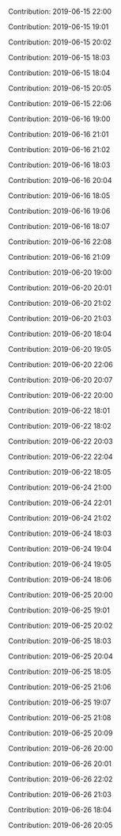 Contribution: 2019-06-15 22:00

Contribution: 2019-06-15 19:01

Contribution: 2019-06-15 20:02

Contribution: 2019-06-15 18:03

Contribution: 2019-06-15 18:04

Contribution: 2019-06-15 20:05

Contribution: 2019-06-15 22:06

Contribution: 2019-06-16 19:00

Contribution: 2019-06-16 21:01

Contribution: 2019-06-16 21:02

Contribution: 2019-06-16 18:03

Contribution: 2019-06-16 20:04

Contribution: 2019-06-16 18:05

Contribution: 2019-06-16 19:06

Contribution: 2019-06-16 18:07

Contribution: 2019-06-16 22:08

Contribution: 2019-06-16 21:09

Contribution: 2019-06-20 19:00

Contribution: 2019-06-20 20:01

Contribution: 2019-06-20 21:02

Contribution: 2019-06-20 21:03

Contribution: 2019-06-20 18:04

Contribution: 2019-06-20 19:05

Contribution: 2019-06-20 22:06

Contribution: 2019-06-20 20:07

Contribution: 2019-06-22 20:00

Contribution: 2019-06-22 18:01

Contribution: 2019-06-22 18:02

Contribution: 2019-06-22 20:03

Contribution: 2019-06-22 22:04

Contribution: 2019-06-22 18:05

Contribution: 2019-06-24 21:00

Contribution: 2019-06-24 22:01

Contribution: 2019-06-24 21:02

Contribution: 2019-06-24 18:03

Contribution: 2019-06-24 19:04

Contribution: 2019-06-24 19:05

Contribution: 2019-06-24 18:06

Contribution: 2019-06-25 20:00

Contribution: 2019-06-25 19:01

Contribution: 2019-06-25 20:02

Contribution: 2019-06-25 18:03

Contribution: 2019-06-25 20:04

Contribution: 2019-06-25 18:05

Contribution: 2019-06-25 21:06

Contribution: 2019-06-25 19:07

Contribution: 2019-06-25 21:08

Contribution: 2019-06-25 20:09

Contribution: 2019-06-26 20:00

Contribution: 2019-06-26 20:01

Contribution: 2019-06-26 22:02

Contribution: 2019-06-26 21:03

Contribution: 2019-06-26 18:04

Contribution: 2019-06-26 20:05

